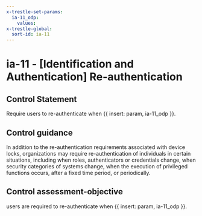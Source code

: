 ```yaml
---
x-trestle-set-params:
  ia-11_odp:
    values:
x-trestle-global:
  sort-id: ia-11
---
```


# ia-11 - \[Identification and Authentication\] Re-authentication

## Control Statement

Require users to re-authenticate when {{ insert: param, ia-11_odp }}.

## Control guidance

In addition to the re-authentication requirements associated with device locks, organizations may require re-authentication of individuals in certain situations, including when roles, authenticators or credentials change, when security categories of systems change, when the execution of privileged functions occurs, after a fixed time period, or periodically.

## Control assessment-objective

users are required to re-authenticate when {{ insert: param, ia-11_odp }}.
